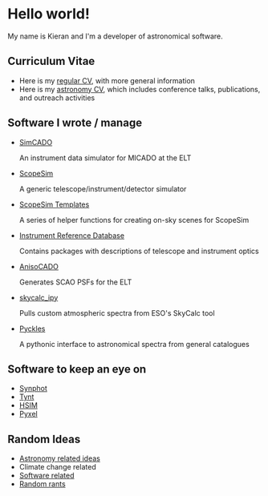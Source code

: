# Hello world!
My name is Kieran and I'm a developer of astronomical software.  


## Curriculum Vitae

* Here is my [regular CV](cv/CV_July_2019.pdf), with more general information
* Here is my [astronomy CV](cv/astro_cv.md), which includes conference talks, publications, and outreach activities


## Software I wrote / manage

* [SimCADO](https://simcado.readthedocs.io/en/latest/) 

  An instrument data simulator for MICADO at the ELT

* [ScopeSim](https://github.com/astronomyk/ScopeSim) 

  A generic telescope/instrument/detector simulator

* [ScopeSim Templates](https://github.com/astronomyk/ScopeSim_Templates) 

  A series of helper functions for creating on-sky scenes for ScopeSim

* [Instrument Reference Database](https://github.com/astronomyk/irdb) 

  Contains packages with descriptions of telescope and instrument optics

* [AnisoCADO](https://anisocado.readthedocs.io/en/latest/) 

  Generates SCAO PSFs for the ELT

* [skycalc_ipy](https://skycalc-ipy.readthedocs.io/en/latest/) 

  Pulls custom atmospheric spectra from ESO's SkyCalc tool

* [Pyckles](https://pyckles.readthedocs.io/en/latest/)

  A pythonic interface to astronomical spectra from general catalogues


## Software to keep an eye on

* [Synphot](https://github.com/spacetelescope/synphot_refactor)
* [Tynt](https://github.com/bmorris3/tynt)
* [HSIM](https://github.com/HARMONI-ELT/HSIM)
* [Pyxel](https://esa.gitlab.io/pyxel/)


## Random Ideas

* [Astronomy related ideas](random_ideas/astronomy_ideas/astronomy_ideas.md)
* Climate change related
* [Software related](random_ideas/software_posts/software_index.md)
* [Random rants](random_ideas/random_rants/rants_index.md)
 



